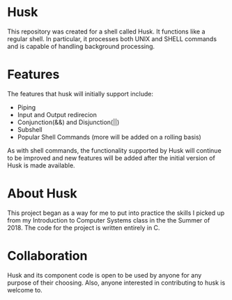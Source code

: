 <h1>Husk</h1>
<p>This repository was created for a shell called Husk. It functions like a regular shell. In particular, it processes both UNIX and SHELL commands and is capable of handling background processing.</p>

<div>
  <h1>Features</h1>
  <p>The features that husk will initially support include:
    <ul>
      <li>Piping</li>
      <li>Input and Output redirecion</li>
      <li>Conjunction(&&) and Disjunction(||)</li>  
      <li>Subshell</li>
      <li>Popular Shell Commands (more will be added on a rolling basis)</li>
    </ul>
  </p>
  <p>As with shell commands, the functionality supported by Husk will continue to be improved and new features will be added        after the initial version of Husk is made available.</p>
</div>

<div>
  <h1>About Husk</h1>
  <p>This project began as a way for me to put into practice the skills I picked up from my Introduction to Computer        Systems class in the the Summer of 2018. The code for the project is written entirely in C.</p>
</div>

<div>
  <h1>Collaboration</h1>
  <p>Husk and its component code is open to be used by anyone for any purpose of their choosing. Also, anyone interested in contributing to husk is welcome to. </p>
</div>
